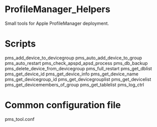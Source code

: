 # ProfileManager_Helpers
Small tools for Apple ProfileManager deployment.

# Scripts
pms_add_device_to_devicegroup
pms_auto_add_device_to_group
pms_auto_restart
pms_check_apspd_apsd_process
pms_db_backup
pms_delete_device_from_devicegroup
pms_full_restart
pms_get_dblist
pms_get_device_id
pms_get_device_info
pms_get_device_name
pms_get_devicegroup_id
pms_get_devicegrouplist
pms_get_devicelist
pms_get_devicemembers_of_group
pms_get_tablelist
pms_log_ctrl

# Common configuration file
pms_tool.conf
